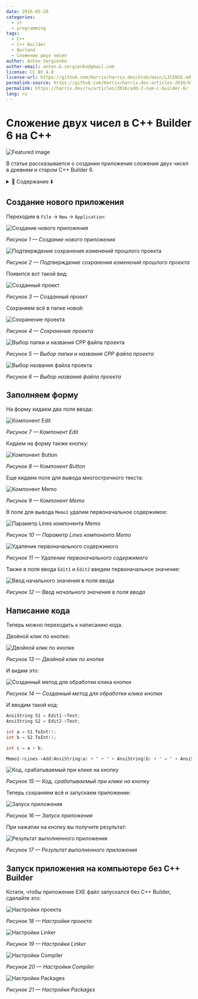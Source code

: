 ```yaml
---
date: 2016-05-28
categories:
  - it
  - programming
tags:
  - C++
  - C++ Builder
  - Borland
  - Сложение двух чисел
author: Anton Sergienko
author-email: anton.b.sergienko@gmail.com
license: CC BY 4.0
license-url: https://github.com/Harrix/harrix.dev/blob/main/LICENSE.md
permalink-source: https://github.com/Harrix/harrix.dev-articles-2016/blob/main/add-2-num-c-builder-6/add-2-num-c-builder-6.md
permalink: https://harrix.dev/ru/articles/2016/add-2-num-c-builder-6/
lang: ru
---
```


# Сложение двух чисел в C++ Builder 6 на C++

![Featured image](featured-image.svg)

В статье рассказывается о создании приложения сложения двух чисел в древнем и старом C++ Builder 6.

<details>
<summary>📖 Содержание ⬇️</summary>

## Содержание

- [Создание нового приложения](#создание-нового-приложения)
- [Заполняем форму](#заполняем-форму)
- [Написание кода](#написание-кода)
- [Запуск приложения на компьютере без C++ Builder](#запуск-приложения-на-компьютере-без-c-builder)

</details>

## Создание нового приложения

Переходим в `File` → `New` → `Application`:

![Создание нового приложения](img/new-project_01.png)

_Рисунок 1 — Создание нового приложения_

![Подтверждение сохранения изменений прошлого проекта](img/new-project_02.png)

_Рисунок 2 — Подтверждение сохранения изменений прошлого проекта_

Появится вот такой вид:

![Созданный проект](img/new-project_03.png)

_Рисунок 3 — Созданный проект_

Сохраняем всё в папке новой:

![Сохранение проекта](img/new-project_04.png)

_Рисунок 4 — Сохранение проекта_

![Выбор папки и названия CPP файла проекта](img/new-project_05.png)

_Рисунок 5 — Выбор папки и названия CPP файла проекта_

![Выбор названия файла проекта](img/new-project_06.png)

_Рисунок 6 — Выбор названия файла проекта_

## Заполняем форму

На форму кидаем два поля ввода:

![Компонент Edit](img/controls_01.png)

_Рисунок 7 — Компонент Edit_

Кидаем на форму также кнопку:

![Компонент Button](img/controls_02.png)

_Рисунок 8 — Компонент Button_

Еще кидаем поле для вывода многострочного текста:

![Компонент Memo](img/controls_03.png)

_Рисунок 9 — Компонент Memo_

В поле для вывода `Memo1` удалим первоначальное содержимое:

![Параметр Lines компонента Memo](img/controls_04.png)

_Рисунок 10 — Параметр Lines компонента Memo_

![Удаление первоначального содержимого](img/controls_05.png)

_Рисунок 11 — Удаление первоначального содержимого_

Также в поля ввода `Edit1` и `Edit2` введем первоначальное значение:

![Ввод начального значения в поля ввода](img/controls_06.png)

_Рисунок 12 — Ввод начального значения в поля ввода_

## Написание кода

Теперь можно переходить к написанию кода.

Двойной клик по кнопке:

![Двойной клик по кнопке](img/click_01.png)

_Рисунок 13 — Двойной клик по кнопке_

И видим это:

![Созданный метод для обработки клика кнопки](img/click_02.png)

_Рисунок 14 — Созданный метод для обработки клика кнопки_

И вводим такой код:

```cpp
AnsiString S1 = Edit1->Text;
AnsiString S2 = Edit2->Text;

int a = S1.ToInt();
int b = S2.ToInt();

int c = a + b;

Memo1->Lines->Add(AnsiString(a) + " + " + AnsiString(b) + " = " + AnsiString(c));
```

![Код, срабатываемый при клике на кнопку](img/click_03.png)

_Рисунок 15 — Код, срабатываемый при клике на кнопку_

Теперь сохраняем всё и запускаем приложение:

![Запуск приложения](img/run.png)

_Рисунок 16 — Запуск приложения_

При нажатии на кнопку вы получите результат:

![Результат выполненного приложения](img/result.png)

_Рисунок 17 — Результат выполненного приложения_

## Запуск приложения на компьютере без C++ Builder

Кстати, чтобы приложение EXE файл запускался без C++ Builder, сделайте это:

![Настройки проекта](img/without-c-builder_01.png)

_Рисунок 18 — Настройки проекта_

![Настройки Linker](img/without-c-builder_02.png)

_Рисунок 19 — Настройки Linker_

![Настройки Compiler](img/without-c-builder_03.png)

_Рисунок 20 — Настройки Compiler_

![Настройки Packages](img/without-c-builder_04.png)

_Рисунок 21 — Настройки Packages_
